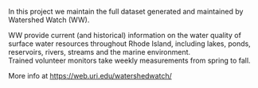 In this project we maintain the full dataset generated and maintained by Watershed Watch (WW).

WW provide current (and historical) information on the water quality of surface water resources 
throughout Rhode Island, including lakes, ponds, reservoirs, rivers, streams and the marine environment.  
Trained volunteer monitors take weekly measurements from spring to fall. 

More info at https://web.uri.edu/watershedwatch/
